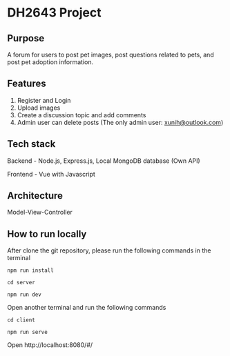 # DH2643 Project

## Purpose
A forum for users to post pet images, post questions related to pets, and post pet adoption information.

## Features
1. Register and Login
2. Upload images
3. Create a discussion topic and add comments
4. Admin user can delete posts (The only admin user: xunih@outlook.com)

## Tech stack
Backend - Node.js, Express.js, Local MongoDB database (Own API)

Frontend - Vue with Javascript

## Architecture
Model-View-Controller

## How to run locally

After clone the git repository, please run the following commands in the terminal
```
npm run install
```
```
cd server
```
```
npm run dev
```
Open another terminal and run the following commands
```
cd client
```
```
npm run serve
```
Open http://localhost:8080/#/
